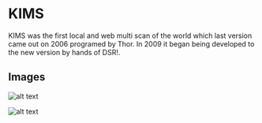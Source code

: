 KIMS
====

KIMS was the first local and web multi scan of the world which last version came out on 2006 
programed by Thor. In 2009 it began being developed to the new version by hands of DSR!. 


Images
-----------

![alt text](http://i42.tinypic.com/3515xxx.jpg "KIMS - Main window")

![alt text](http://i46.tinypic.com/43o1k.png "KIMS - AVs editor")
